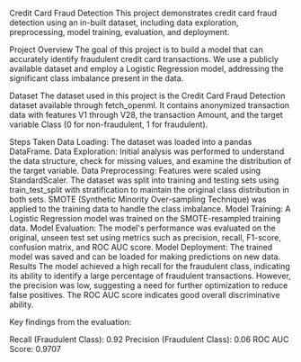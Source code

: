 Credit Card Fraud Detection
This project demonstrates credit card fraud detection using an in-built dataset, including data exploration, preprocessing, model training, evaluation, and deployment.

Project Overview
The goal of this project is to build a model that can accurately identify fraudulent credit card transactions. We use a publicly available dataset and employ a Logistic Regression model, addressing the significant class imbalance present in the data.

Dataset
The dataset used in this project is the Credit Card Fraud Detection dataset available through fetch_openml. It contains anonymized transaction data with features V1 through V28, the transaction Amount, and the target variable Class (0 for non-fraudulent, 1 for fraudulent).

Steps Taken
Data Loading: The dataset was loaded into a pandas DataFrame.
Data Exploration: Initial analysis was performed to understand the data structure, check for missing values, and examine the distribution of the target variable.
Data Preprocessing:
Features were scaled using StandardScaler.
The dataset was split into training and testing sets using train_test_split with stratification to maintain the original class distribution in both sets.
SMOTE (Synthetic Minority Over-sampling Technique) was applied to the training data to handle the class imbalance.
Model Training: A Logistic Regression model was trained on the SMOTE-resampled training data.
Model Evaluation: The model's performance was evaluated on the original, unseen test set using metrics such as precision, recall, F1-score, confusion matrix, and ROC AUC score.
Model Deployment: The trained model was saved and can be loaded for making predictions on new data.
Results
The model achieved a high recall for the fraudulent class, indicating its ability to identify a large percentage of fraudulent transactions. However, the precision was low, suggesting a need for further optimization to reduce false positives. The ROC AUC score indicates good overall discriminative ability.

Key findings from the evaluation:

Recall (Fraudulent Class): 0.92
Precision (Fraudulent Class): 0.06
ROC AUC Score: 0.9707
